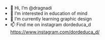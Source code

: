 - 👋 Hi, I’m @dragnadi
- 👀 I’m interested in education of mind
- 🌱 I’m currently learning graphic design
- 📫 Find me on instagram dordeduca_d https://www.instagram.com/dordeduca_d/

<!---
dragnadi/dragnadi is a ✨ special ✨ repository because its `README.md` (this file) appears on your GitHub profile.
You can click the Preview link to take a look at your changes.
--->
